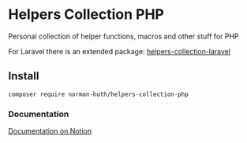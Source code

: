 # Helpers Collection PHP

Personal collection of helper functions, macros and other stuff for PHP

For Laravel there is an extended package: [helpers-collection-laravel](https://github.com/Muetze42/helpers-collection-laravel)

## Install

```shell
composer require norman-huth/helpers-collection-php
```

### Documentation

[Documentation on Notion](https://normanhuth.notion.site/Helpers-Collection-eb563a6b3f534af79a13d50db73fbb85)
